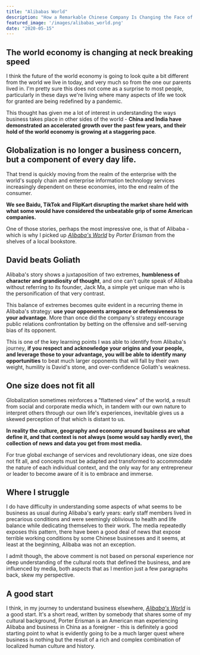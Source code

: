 ```yaml
---
title: "Alibabas World"
description: "How a Remarkable Chinese Company Is Changing the Face of Global Business"
featured_image: '/images/alibabas_world.png'
date: "2020-05-15"
---
```

## The world economy is changing at neck breaking speed

I think the future of the world economy is going to look quite a bit different from the world we live in today, and very much so from the one our parents lived in. I'm pretty sure this does not come as a surprise to most people, particularly in these days we're living where many aspects of life we took for granted are being redefined by a pandemic.

This thought has given me a lot of interest in understanding the ways business takes place in other sides of the world - **China and India have demonstrated an accelerated growth over the past few years, and their hold of the world economy is growing at a staggering pace**.

## Globalization is no longer a business concern, but a component of every day life.

That trend is quickly moving from the realm of the enterprise with the world's supply chain and enterprise information technology services increasingly dependent on these economies, into the end realm of the consumer.

**We see Baidu, TikTok and FlipKart disrupting the market share held with what some would have considered the unbeatable grip of some American companies.**

One of those stories, perhaps the most impressive one, is that of Alibaba - which is why I picked up [_Alibaba's World_](https://amzn.to/2Zl68J5) by _Porter Erisman_ from the shelves of a local bookstore.

David beats Goliath
-------------------
Alibaba's story shows a juxtaposition of two extremes, **humbleness of character and grandiosity of thought**, and one can't quite speak of Alibaba without referring to its founder, Jack Ma, a simple yet unique man who is the personification of that very contrast.

This balance of extremes becomes quite evident in a recurring theme in Alibaba's strategy: **use your opponents arrogance or defensiveness to your advantage**. More than once did the company's strategy encourage public relations confrontation by betting on the offensive and self-serving bias of its opponent.

This is one of the key learning points I was able to identify from Alibaba's journey, **if you respect and acknowledge your origins and your people, and leverage those to your advantage, you will be able to identify many opportunities** to beat much larger opponents that will fall by their own weight, humility is David's  stone, and over-confidence Goliath's weakness. 

One size does not fit all
-------------------------
Globalization sometimes reinforces a "flattened view" of the world, a result from social and corporate media which, in tandem with our own nature to interpret others through our own life's experiences, inevitable gives us a skewed perception of that which is distant to us.

**In reality the culture, geography and economy around business are what define it, and that context is not always (some would say hardly ever), the collection of news and data you get from most media.**

For true global exchange of services and revolutionary ideas, one size does not fit all, and concepts must be adapted and transformed to accommodate the nature of each individual context, and the only way for any entrepreneur or leader to become aware of it is to embrace and immerse.

Where I struggle
----------------
I do have difficulty in understanding some aspects of what seems to be business as usual during Alibaba's early years: early staff members lived in precarious conditions and were seemingly oblivious to health and life balance while dedicating themselves to their work. The media repeatedly exposes this pattern, there have been a good deal of news that expose terrible working conditions by some Chinese businesses and it seems, at least at the beginning, Alibaba was not an exception.

I admit though, the above comment is not based on personal experience nor deep understanding of the cultural roots that defined the business, and are influenced by media, both aspects that as I mention just a few paragraphs back, skew my perspective.

A good start
------------
I think, in my journey to understand business elsewhere, [_Alibaba's World_](https://amzn.to/2Zl68J5) is a good start. It's a short read, written by somebody that shares some of my cultural background, Porter Erisman is an American man experiencing Alibaba and business in China as a foreigner - this is definitely a good starting point to what is evidently going to be a much larger quest where business is nothing but the result of a rich and complex combination of localized human culture and history.